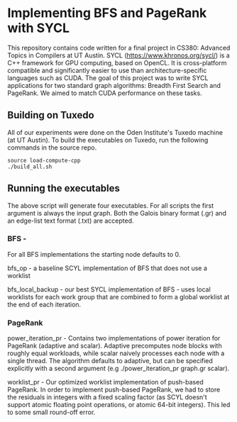 # Implementing BFS and PageRank with SYCL

This repository contains code written for a final project in CS380: Advanced Topics in Compilers at UT Austin. SYCL (https://www.khronos.org/sycl/) is a C++ framework for GPU computing, based on OpenCL. It is cross-platform compatible and significantly easier to use than architecture-specific languages such as CUDA. The goal of this project was to write SYCL applications for two standard graph algorithms: Breadth First Search and PageRank. We aimed to match CUDA performance on these tasks.

## Building on Tuxedo
All of our experiments were done on the Oden Institute's Tuxedo machine (at UT Austin). To build the executables on Tuxedo, run the following commands in the source repo.

    source load-compute-cpp
    ./build_all.sh

## Running the executables

The above script will generate four executables. For all scripts the first argument is always the input graph.
Both the Galois binary format (.gr) and an edge-list text format (.txt) are accepted.

### BFS - 

For all BFS implementations the starting node defaults to 0.

bfs_op - a baseline SCYL implementation of BFS that does not use a worklist

bfs_local_backup - our best SYCL implementation of BFS - uses local worklists for each work group that are combined to form a global worklist at the end of each iteration.

### PageRank

power_iteration_pr - Contains two implementations of power iteration for PageRank (adaptive and scalar). Adaptive precomputes node blocks with roughly equal workloads, while scalar naively processes each node with a single thread. The algorithm defaults to adaptive, but can be specified explicitly with a second argument (e.g ./power_iteration_pr graph.gr scalar).

worklist_pr - Our optimized worklist implementation of push-based PageRank. In order to implement push-based PageRank, we had to store the residuals in integers with a fixed scaling factor (as SCYL doesn't support atomic floating point operations, or atomic 64-bit integers). This led to some small round-off error.
